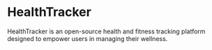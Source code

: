 # HealthTracker
HealthTracker is an open-source health and fitness tracking platform designed to empower users in managing their wellness.
